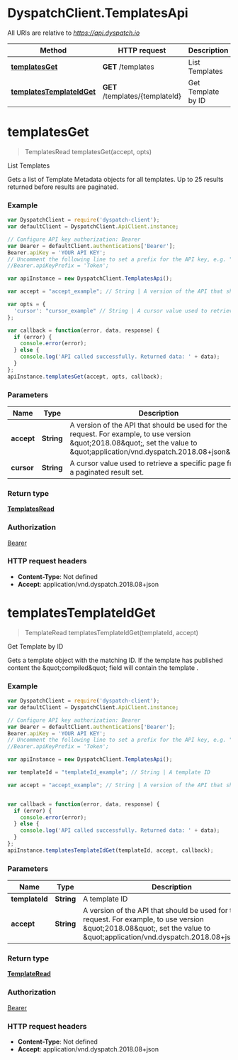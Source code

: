 # DyspatchClient.TemplatesApi

All URIs are relative to *https://api.dyspatch.io*

Method | HTTP request | Description
------------- | ------------- | -------------
[**templatesGet**](TemplatesApi.md#templatesGet) | **GET** /templates | List Templates
[**templatesTemplateIdGet**](TemplatesApi.md#templatesTemplateIdGet) | **GET** /templates/{templateId} | Get Template by ID


<a name="templatesGet"></a>
# **templatesGet**
> TemplatesRead templatesGet(accept, opts)

List Templates

Gets a list of Template Metadata objects for all templates. Up to 25 results returned before results are paginated.

### Example
```javascript
var DyspatchClient = require('dyspatch-client');
var defaultClient = DyspatchClient.ApiClient.instance;

// Configure API key authorization: Bearer
var Bearer = defaultClient.authentications['Bearer'];
Bearer.apiKey = 'YOUR API KEY';
// Uncomment the following line to set a prefix for the API key, e.g. "Token" (defaults to null)
//Bearer.apiKeyPrefix = 'Token';

var apiInstance = new DyspatchClient.TemplatesApi();

var accept = "accept_example"; // String | A version of the API that should be used for the request. For example, to use version \"2018.08\", set the value to \"application/vnd.dyspatch.2018.08+json\"

var opts = { 
  'cursor': "cursor_example" // String | A cursor value used to retrieve a specific page from a paginated result set.
};

var callback = function(error, data, response) {
  if (error) {
    console.error(error);
  } else {
    console.log('API called successfully. Returned data: ' + data);
  }
};
apiInstance.templatesGet(accept, opts, callback);
```

### Parameters

Name | Type | Description  | Notes
------------- | ------------- | ------------- | -------------
 **accept** | **String**| A version of the API that should be used for the request. For example, to use version \&quot;2018.08\&quot;, set the value to \&quot;application/vnd.dyspatch.2018.08+json\&quot; | 
 **cursor** | **String**| A cursor value used to retrieve a specific page from a paginated result set. | [optional] 

### Return type

[**TemplatesRead**](TemplatesRead.md)

### Authorization

[Bearer](../README.md#Bearer)

### HTTP request headers

 - **Content-Type**: Not defined
 - **Accept**: application/vnd.dyspatch.2018.08+json

<a name="templatesTemplateIdGet"></a>
# **templatesTemplateIdGet**
> TemplateRead templatesTemplateIdGet(templateId, accept)

Get Template by ID

Gets a template object with the matching ID. If the template has published content the \&quot;compiled\&quot; field will contain the template .

### Example
```javascript
var DyspatchClient = require('dyspatch-client');
var defaultClient = DyspatchClient.ApiClient.instance;

// Configure API key authorization: Bearer
var Bearer = defaultClient.authentications['Bearer'];
Bearer.apiKey = 'YOUR API KEY';
// Uncomment the following line to set a prefix for the API key, e.g. "Token" (defaults to null)
//Bearer.apiKeyPrefix = 'Token';

var apiInstance = new DyspatchClient.TemplatesApi();

var templateId = "templateId_example"; // String | A template ID

var accept = "accept_example"; // String | A version of the API that should be used for the request. For example, to use version \"2018.08\", set the value to \"application/vnd.dyspatch.2018.08+json\"


var callback = function(error, data, response) {
  if (error) {
    console.error(error);
  } else {
    console.log('API called successfully. Returned data: ' + data);
  }
};
apiInstance.templatesTemplateIdGet(templateId, accept, callback);
```

### Parameters

Name | Type | Description  | Notes
------------- | ------------- | ------------- | -------------
 **templateId** | **String**| A template ID | 
 **accept** | **String**| A version of the API that should be used for the request. For example, to use version \&quot;2018.08\&quot;, set the value to \&quot;application/vnd.dyspatch.2018.08+json\&quot; | 

### Return type

[**TemplateRead**](TemplateRead.md)

### Authorization

[Bearer](../README.md#Bearer)

### HTTP request headers

 - **Content-Type**: Not defined
 - **Accept**: application/vnd.dyspatch.2018.08+json

